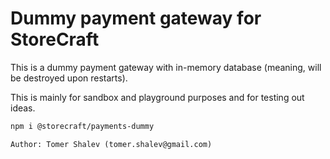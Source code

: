 # Dummy payment gateway for **StoreCraft**

This is a dummy payment gateway with in-memory database (meaning, will be destroyed
upon restarts).

This is mainly for sandbox and playground purposes and for testing out ideas.

```bash
npm i @storecraft/payments-dummy
```

```text
Author: Tomer Shalev (tomer.shalev@gmail.com)
```